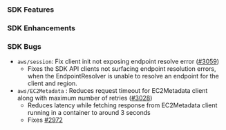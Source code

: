 ### SDK Features

### SDK Enhancements

### SDK Bugs
* `aws/session`: Fix client init not exposing endpoint resolve error ([#3059](https://github.com/aws/aws-sdk-go/pull/3059))
  * Fixes the SDK API clients not surfacing endpoint resolution errors, when the EndpointResolver is unable to resolve an endpoint for the client and region.
* `aws/EC2Metadata` : Reduces request timeout for EC2Metadata client along with maximum number of retries ([#3028](https://github.com/aws/aws-sdk-go/pull/3028))
  * Reduces latency while fetching response from EC2Metadata client running in a container to around 3 seconds
  * Fixes [#2972](https://github.com/aws/aws-sdk-go/issues/2972)   
